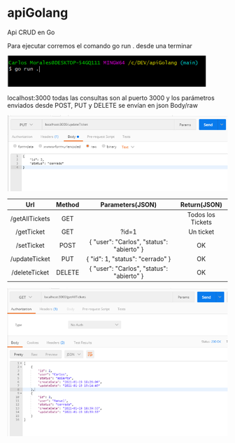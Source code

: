 # apiGolang
Api CRUD en Go

Para ejecutar corremos el comando go run . desde una terminar

![ScreenShot](https://raw.githubusercontent.com/carlos07morales/apiGolang/main/screenshots/runGo.png)

localhost:3000
todas  las consultas son al puerto 3000 y los parámetros enviados desde POST, PUT y DELETE se envían en json Body/raw

![ScreenShot](https://raw.githubusercontent.com/carlos07morales/apiGolang/main/screenshots/setting.png)


|         Url         |   Method  |             Parameters(JSON)                 |     Return(JSON)    |
| :-----------------: |:---------:| :-------------------------------------------:|:-------------------:|
| /getAllTickets      |  GET      |                                              | Todos los Tickets   | 
| /getTicket          |  GET      |  ?id=1                                       | Un ticket           |
| /setTicket          |  POST     | { "user": "Carlos", "status": "abierto" }    | OK                  |
| /updateTicket       |  PUT      | { "id": 1, "status": "cerrado" }             | OK                  |
| /deleteTicket       |  DELETE   | { "user": "Carlos", "status": "abierto" }    | OK                  |

![ScreenShot](https://raw.githubusercontent.com/carlos07morales/apiGolang/main/screenshots/example.png)
